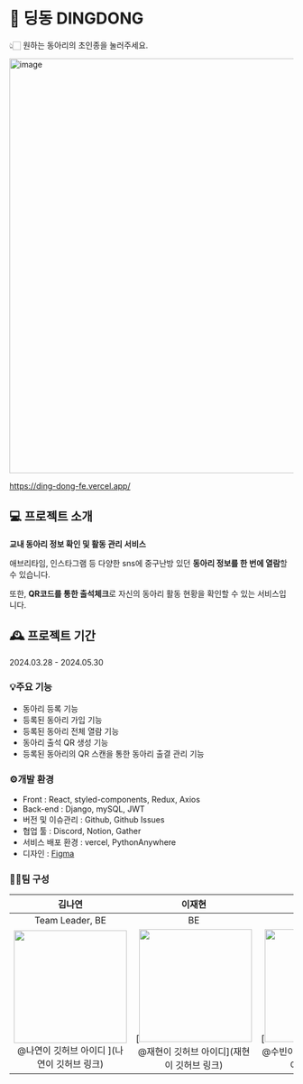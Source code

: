 # 🔔 딩동 DINGDONG
👆🏻 원하는 동아리의 초인종을 눌러주세요. 

<img width="736" alt="image" src="https://github.com/user-attachments/assets/9217c7c8-7cd1-465b-9ce7-83e581bcb768" />

https://ding-dong-fe.vercel.app/
## 💻 프로젝트 소개 
**교내 동아리 정보 확인 및 활동 관리 서비스**

애브리타임, 인스타그램 등 다양한 sns에 중구난방 있던 **동아리 정보를 한 번에 열람**할 수 있습니다.

또한, **QR코드를 통한 출석체크**로 자신의 동아리 활동 현황을 확인할 수 있는 서비스입니다.
## 🕰️ 프로젝트 기간
2024.03.28 - 2024.05.30

### 💡주요 기능 
  - 동아리 등록 기능
  - 등록된 동아리 가입 기능
  - 등록된 동아리 전체 열람 기능
  - 동아리 출석 QR 생성 기능
  - 등록된 동아리의 QR 스캔을 통한 동아리 출결 관리 기능
### ⚙️개발 환경 
- Front :  React, styled-components, Redux, Axios
- Back-end : Django, mySQL, JWT
- 버전 및 이슈관리 : Github, Github Issues
- 협업 툴 : Discord, Notion, Gather
- 서비스 배포 환경 : vercel,  PythonAnywhere
- 디자인 : [Figma](https://www.figma.com/design/4w7b35efoDF54SNRfgpiLC/%EB%94%A9%EB%8F%99?t=cbksfSvmM11XHznK-0)
### 👫🏻팀 구성
<div align="center">

| **김나연** | **이재현** | **조수빈** | **김정주** | **이홍규** | **홍수지** |
| :------: |  :------: | :------: | :------: | :------: | :------: |
| Team Leader, BE |  BE | BE | FE | FF | FE |
| <img src="나연이사진" height=200 > <br/> @나연이 깃허브 아이디 ](나연이 깃허브 링크) |  [<img src="재현이 사진" height=200> <br/> @재현이 깃허브 아이디](재현이 깃허브 링크) | [<img src="수빈이사진" height=200> <br/> @수빈이 깃허브 아이디 ](수빈이 깃허브 링크) | [<img src="https://github.com/user-attachments/assets/103798ae-f186-4604-b473-76ce83f76f92" height=200 > <br/> @KimJJRoSY ](https://github.com/KimJJRoSY) | [<img src="홍규 사진" height=200> <br/> @홍규 깃허브 아이디](홍규 깃허브 링크 ) | [<img src="수지 사진" height=200> <br/> @수지 깃허브 아이디](수지 깃허브 링크) | 


<div align="left">


